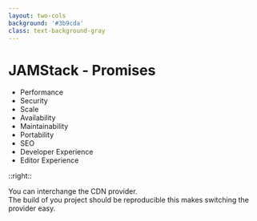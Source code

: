```yaml
---
layout: two-cols
background: '#3b9cda'
class: text-background-gray 
---
```


# **JAMStack - Promises**

- Performance
- Security
- Scale
- Availability
- Maintainability
- <span class="text-background-gray font-extrabold bg-background-ionos rounded p-2 -m-2">Portability</span>
- SEO
- Developer Experience
- Editor Experience

::right::

<div class="flex flex-col h-full justify-center">
  <div class="flex items-center m-4 p-4 rounded-lg bg-background-ionos leading-normal text-background-gray">
    You can interchange the CDN provider.
  </div>
  <div class="flex items-center m-4 p-4 rounded-lg bg-background-ionos leading-normal text-background-gray">
    The build of you project should be reproducible this makes switching the provider easy.
  </div>
</div>

<Footer
  title="Copyright © 1&1 IONOS SE 2021"
  :social="[
    { type: 'gh', username: 'ionos-deploy-now' }
  ]"
/>

<IonosLogo left="false" />